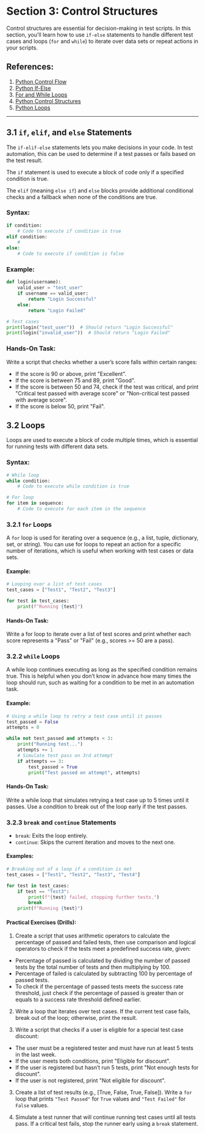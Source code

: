 # Section 3: Control Structures

Control structures are essential for decision-making in test scripts. In this section, you'll learn how to use `if-else` statements to handle different test cases and loops (`for` and `while`) to iterate over data sets or repeat actions in your scripts.


## References:

1. [Python Control Flow](https://docs.python.org/3/tutorial/controlflow.html)
2. [Python If-Else](https://www.w3schools.com/python/python_conditions.asp)
3. [For and While Loops](https://realpython.com/python-loops-iterators/)
4. [Python Control Structures](https://www.geeksforgeeks.org/decision-making-in-python/)
5. [Python Loops](https://www.programiz.com/python-programming/for-loop)

---


## 3.1 `if`, `elif`, and `else` Statements

The `if-elif-else` statements lets you make decisions in your code. In test automation, this can be used to determine if a test passes or fails based on the test result.


The `if` statement is used to execute a block of code only if a specified condition is true.


The `elif` (meaning `else if`) and `else` blocks provide additional conditional checks and a fallback when none of the conditions are true.


### Syntax:

   ```python
   if condition:
       # Code to execute if condition is true
   elif condition:
       #
   else:
       # Code to execute if condition is false
   ```


### Example:

   ```python
   def login(username):
       valid_user = "test_user"
       if username == valid_user:
           return "Login Successful"
       else:
           return "Login Failed"

   # Test cases
   print(login("test_user"))  # Should return "Login Successful"
   print(login("invalid_user"))  # Should return "Login Failed"

   ```


### Hands-On Task:

Write a script that checks whether a user’s score falls within certain ranges:
- If the score is 90 or above, print "Excellent".
- If the score is between 75 and 89, print "Good".
- If the score is between 50 and 74, check if the test was critical, and print "Critical test passed with average score" or "Non-critical test passed with average score".
- If the score is below 50, print "Fail".


## 3.2 Loops

Loops are used to execute a block of code multiple times, which is essential for running tests with different data sets.


### Syntax:

   ```python
   # While loop
   while condition:
       # Code to execute while condition is true

   # For loop
   for item in sequence:
       # Code to execute for each item in the sequence
   ```


### 3.2.1 `for` Loops

A `for` loop is used for iterating over a sequence (e.g., a list, tuple, dictionary, set, or string). You can use for loops to repeat an action for a specific number of iterations, which is useful when working with test cases or data sets.


#### Example:

   ```python
   # Looping over a list of test cases
   test_cases = ["Test1", "Test2", "Test3"]

   for test in test_cases:
       print(f"Running {test}")
   ```


#### Hands-On Task:

Write a for loop to iterate over a list of test scores and print whether each score represents a "Pass" or "Fail" (e.g., scores >= 50 are a pass).


### 3.2.2 `while` Loops

A while loop continues executing as long as the specified condition remains true. This is helpful when you don’t know in advance how many times the loop should run, such as waiting for a condition to be met in an automation task.


#### Example:

   ```python
   # Using a while loop to retry a test case until it passes
   test_passed = False
   attempts = 0

   while not test_passed and attempts < 3:
       print("Running test...")
       attempts += 1
       # Simulate test pass on 3rd attempt
       if attempts == 3:
           test_passed = True
           print("Test passed on attempt", attempts)
   ```


#### Hands-On Task:

Write a while loop that simulates retrying a test case up to 5 times until it passes. Use a condition to break out of the loop early if the test passes.


### 3.2.3 `break` and `continue` Statements

- `break`: Exits the loop entirely.
- `continue`: Skips the current iteration and moves to the next one.


#### Examples:

   ```python
   # Breaking out of a loop if a condition is met
   test_cases = ["Test1", "Test2", "Test3", "Test4"]

   for test in test_cases:
       if test == "Test3":
           print(f"{test} failed, stopping further tests.")
           break
       print(f"Running {test}")
   ```


#### Practical Exercises (Drills):

1. Create a script that uses arithmetic operators to calculate the percentage of passed and failed tests, then use comparison and logical operators to check if the tests meet a predefined success rate, given:
- Percentage of passed is calculated by dividing the number of passed tests by the total number of tests and then multiplying by 100.
- Percentage of failed is calculated by subtracting 100 by percentage of passed tests.
- To check if the percentage of passed tests meets the success rate threshold, just check if the percentage of passed is greater than or equals to a success rate threshold defined earlier.

2. Write a loop that iterates over test cases. If the current test case fails, break out of the loop; otherwise, print the result.

3. Write a script that checks if a user is eligible for a special test case discount:
- The user must be a registered tester and must have run at least 5 tests in the last week.
- If the user meets both conditions, print "Eligible for discount".
- If the user is registered but hasn’t run 5 tests, print "Not enough tests for discount".
- If the user is not registered, print "Not eligible for discount".

3. Create a list of test results (e.g., [True, False, True, False]). Write a `for` loop that prints `"Test Passed"` for `True` values and `"Test Failed"` for `False` values.

4. Simulate a test runner that will continue running test cases until all tests pass. If a critical test fails, stop the runner early using a `break` statement.
